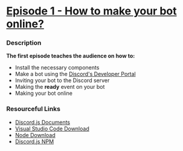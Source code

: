 # [Episode 1 - How to make your bot online?](https://youtu.be/1yFIMg4c6oU)

### Description
**The first episode teaches the audience on how to:**
* Install the necessary components
* Make a bot using the [Discord's Developer Portal](https://discord.com/developers)
* Inviting your bot to the Discord server
* Making the **ready** event on your bot
* Making your bot online

### Resourceful Links
* [Discord.js Documents](https://discord.js.org/)
* [Visual Studio Code Download](https://code.visualstudio.com/download)
* [Node Download](https://nodejs.org/)
* [Discord.js NPM](https://www.npmjs.com/package/discord.js)

